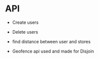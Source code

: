 # API

- Create users

- Delete users

- find distance between user and stores 

- Geofence api used and made for Disjoin 
